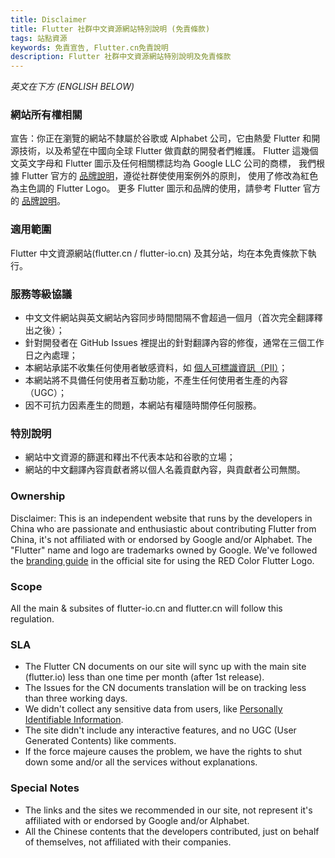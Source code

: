 ```yaml
---
title: Disclaimer
title: Flutter 社群中文資源網站特別說明 (免責條款)
tags: 站點資源
keywords: 免責宣告, Flutter.cn免責說明
description: Flutter 社群中文資源網站特別說明及免責條款
---
```


*英文在下方 (ENGLISH BELOW)*

### 網站所有權相關

宣告：你正在瀏覽的網站不隸屬於谷歌或 Alphabet 公司，它由熱愛 Flutter 和開源技術，以及希望在中國向全球 Flutter 做貢獻的開發者們維護。
Flutter 這幾個文英文字母和 Flutter 圖示及任何相關標誌均為 Google LLC 公司的商標，
我們根據 Flutter 官方的 [品牌說明](https://flutter.dev/brand)，遵從社群使使用案例外的原則，
使用了修改為紅色為主色調的 Flutter Logo。
更多 Flutter 圖示和品牌的使用，請參考 Flutter 官方的 [品牌說明](https://flutter.dev/brand)。

### 適用範圍

Flutter 中文資源網站(flutter.cn / flutter-io.cn) 及其分站，均在本免責條款下執行。

### 服務等級協議

* 中文文件網站與英文網站內容同步時間間隔不會超過一個月（首次完全翻譯釋出之後）；
* 針對開發者在 GitHub Issues 裡提出的針對翻譯內容的修復，通常在三個工作日之內處理；
* 本網站承諾不收集任何使用者敏感資料，如 [個人可標識資訊（PII）](https://support.google.com/analytics/answer/7686480)；
* 本網站將不具備任何使用者互動功能，不產生任何使用者生產的內容（UGC）；
* 因不可抗力因素產生的問題，本網站有權隨時關停任何服務。

### 特別說明

* 網站中文資源的篩選和釋出不代表本站和谷歌的立場；
* 網站的中文翻譯內容貢獻者將以個人名義貢獻內容，與貢獻者公司無關。

### Ownership

Disclaimer: This is an independent website that runs by the developers in China
who are passionate and enthusiastic about contributing Flutter from China,
it's not affiliated with or endorsed by Google and/or Alphabet.
The "Flutter" name and logo are trademarks owned by Google.
We've followed the [branding guide](https://flutter.dev/brand) in the official site for using the RED Color Flutter Logo.

### Scope

All the main & subsites of flutter-io.cn and flutter.cn will follow this regulation.

### SLA

* The Flutter CN documents on our site will sync up with the main site (flutter.io) less than one time per month (after 1st release).
* The Issues for the CN documents translation will be on tracking less than three working days.
* We didn't collect any sensitive data from users, like [Personally Identifiable Information](https://support.google.com/analytics/answer/7686480).
* The site didn't include any interactive features, and no UGC (User Generated Contents) like comments.
* If the force majeure causes the problem, we have the rights to shut down some and/or all the services without explanations.

### Special Notes

* The links and the sites we recommended in our site, not represent it's affiliated with or endorsed by Google and/or Alphabet.
* All the Chinese contents that the developers contributed, just on behalf of themselves, not affiliated with their companies.

